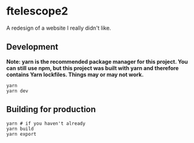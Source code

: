 # ftelescope2

A redesign of a website I really didn't like.

## Development

**Note: yarn is the recommended package manager for this project. You can still use npm, but this project was built with yarn and therefore contains Yarn lockfiles. Things may or may not work.**

```
yarn
yarn dev
```


## Building for production
```
yarn # if you haven't already
yarn build
yarn export
```
